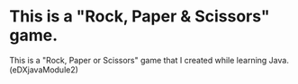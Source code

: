 # This is a "Rock, Paper & Scissors" game.

This is a "Rock, Paper or Scissors" game that I created while learning Java. 
(eDXjavaModule2)
